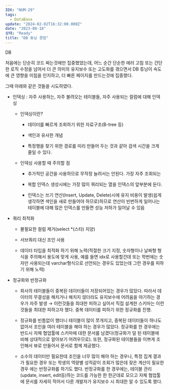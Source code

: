 ```yaml
---
IDX: "NUM-29"
tags:
  - DataBase
update: "2024-02-02T16:32:00.000Z"
date: "2023-08-18"
상태: "Ready"
title: "DB 튜닝 경험"
---
```

DB 

처음에는 단순히 코드 짜는것에만 집중했었는데, 어느 순간 단순한 에러 고침 또는 간단한 로직 수정을 넘어서 더 큰 의미의 유지보수 또는 고도화를 겪으면서 DB 튜닝이 속도에 큰 영향을 미침을 인지하고, 더 빠른 페이지를 만드는것에 집중했다.



그때 아래와 같은 것들을 시도하였다.



- 인덱싱 : 자주 사용하는, 자주 불려오는 테이블들, 자주 사용되는 컬럼에 대해 인덱싱

    - 인덱싱이란?

        - 데이터를 빠르게 조회하기 위한 자료구조(B-tree 등)

        - 색인과 유사한 개념

        - 특정행을 찾기 위한 경로를 미리 만들어 두는 것과 같아 검색 시간을 크게 줄일 수 있다. 

    - 인덱싱 사용할 때 주의할 점

        - 추가적인 공간을 사용하므로 무작정 늘려서는 안된다. 가장 자주 조회되는 

        - 복합 인덱스 생성시에는 가장 많이 쿼리되는 열을 인덱스의 앞부분에 둔다. 

        - 인덱스는 쓰기 연산(Insert, Update, Delete)시에 유지 비용이 발생(쉽게 생각하면 색인을 새로 만들어야 하므로)하므로 연산이 빈번하게 일어나는 테이블에 대해 많은 인덱스를 만들면 성능 저하가 일어날 수 있음 

- 쿼리 최적화 

    - 불필요한 컬럼 제거(select *(스타) 지양)

    - 서브쿼리 대신 조인 사용

    - 데이터 타입을 최적화 하기 위해 노력(적절한 크기 지정, 숫자형이나 날짜형 형식을 주의해서 용도에 맞게 사용, 예를 들면 idx로 사용할건데 또는 학번에는 숫자만 사용되는데 varchar형식으로 선언되는 경우도 있었는데 그런 경우를 피하기 위해 노력)

- 정규화와 반정규화

    - 회사의 테이블들이 중복된 데이터들이 저장되어있는 경우가 많았다. 따라서 데이터의 무결성을 해치거나 해치지 않더라도 유지보수에 어려움을 야기하는 경우가 자주 발생 → 이런것들을 최대한 피하고 싶어서 직접 설계한 스키마는 이런것들을 최대한 피하고자 했다. 중복 데이터를 피하기 위한 정규화를 진행.

    - 정규화를 빈틈없이 했더니 테이블이 많이 쪼개지고, 중복된 데이터들이 하나도 없어서 조인을 여러 테이블을 해야 하는 경우가 많았다. 정규화를 한 경우에는 반드시 자체 협업툴에 스키마에 대한 문서를 남겼다(정규화가 덜 된 테이블에 비해 상대적으로 알아보기 어려우므로).  또한, 정규화된 테이블들을 이쁘게 조인해서 뷰로 만들어서 문서로 함께 제공했다. 

    - 소수의 데이터만 필요한데 조인을 너무 많이 해야 하는 경우나, 특정 집계 결과가 필요한 경우 또는 학생의 역량별 성적같이 조회가 많은데 잦은 계산이 필요한 경우 에는 반정규화를 하기도 했다. 반정규화를 한 경우에는, 테이블 관리(update, insert, edit등)하는 코드를 가능한 한 한군데로 모으고 자체 협업툴에 문서를 자세히 적어서 다른 개발자가 유지보수 시 최대한 알 수 있도록 했다. 

    



